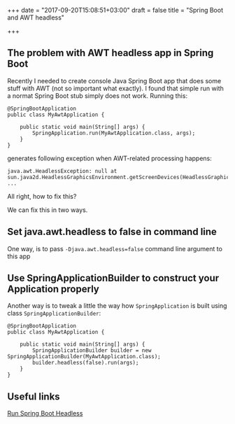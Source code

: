+++
date = "2017-09-20T15:08:51+03:00"
draft = false
title = "Spring Boot and AWT headless"

+++


## The problem with AWT headless app in Spring Boot

Recently I needed to create console Java Spring Boot app that does some stuff with AWT (not so important what exactly). 
I found that simple run with a normat Spring Boot stub simply does not work. Running this:

```
@SpringBootApplication
public class MyAwtApplication {

    public static void main(String[] args) {
        SpringApplication.run(MyAwtApplication.class, args);
    }
}
```

generates following exception when AWT-related processing happens: 

```
java.awt.HeadlessException: null at 
sun.java2d.HeadlessGraphicsEnvironment.getScreenDevices(HeadlessGraphicsEnvironment.java:72)
...
```

All right, how to fix this?

We can fix this in two ways. 

## Set java.awt.headless to false in command line

One way, is to pass `-Djava.awt.headless=false` command line argument to this app 

## Use SpringApplicationBuilder to construct your Application properly

Another way is to tweak a little the way how `SpringApplication` is built using class `SpringApplicationBuilder`:

```
@SpringBootApplication
public class MyAwtApplication {

    public static void main(String[] args) {
        SpringApplicationBuilder builder = new SpringApplicationBuilder(MyAwtApplication.class);
        builder.headless(false).run(args);
    }
}
```

## Useful links

[Run Spring Boot Headless](https://stackoverflow.com/questions/23553755/run-spring-boot-headless)
